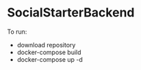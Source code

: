 # SocialStarterBackend

To run:

- download repository
- docker-compose build
- docker-compose up -d
